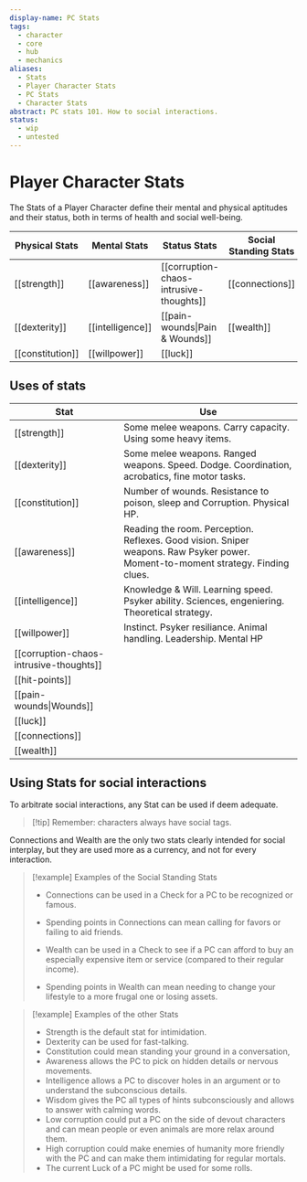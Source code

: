 ```yaml
---
display-name: PC Stats
tags:
  - character
  - core
  - hub
  - mechanics
aliases:
  - Stats
  - Player Character Stats
  - PC Stats
  - Character Stats
abstract: PC stats 101. How to social interactions.
status:
  - wip
  - untested
---
```

# Player Character Stats
The Stats of a Player Character define their mental and physical aptitudes and their status, both in terms of health and social well-being.

| Physical Stats   | Mental Stats     | Status Stats                   | Social Standing Stats |
| ---------------- | ---------------- | ------------------------------ | --------------------- |
| [[strength]]     | [[awareness]]    | [[corruption-chaos-intrusive-thoughts]]                      | [[connections]]       |
| [[dexterity]]    | [[intelligence]] | [[pain-wounds\|Pain & Wounds]] | [[wealth]]            |
| [[constitution]] | [[willpower]]    | [[luck]]                       |                       |
## Uses of stats

| Stat                             | Use                                                                                                                              |
| -------------------------------- | -------------------------------------------------------------------------------------------------------------------------------- |
| [[strength]]                     | Some melee weapons. Carry capacity. Using some heavy items.                                                                      |
| [[dexterity]]                    | Some melee weapons. Ranged weapons. Speed. Dodge. Coordination, acrobatics, fine motor tasks.                                    |
| [[constitution]]                 | Number of wounds. Resistance to poison, sleep and Corruption. Physical HP.                                                       |
| [[awareness]]                    | Reading the room. Perception. Reflexes. Good vision. Sniper weapons. Raw Psyker power. Moment-to-moment strategy. Finding clues. |
| [[intelligence]]                 | Knowledge & Will. Learning speed. Psyker ability. Sciences, engeniering. Theoretical strategy.                                   |
| [[willpower]]                    | Instinct. Psyker resiliance. Animal handling. Leadership. Mental HP                                                              |
| [[corruption-chaos-intrusive-thoughts]]                        |                                                                                                                                  |
| [[hit-points]]                   |                                                                                                                                  |
| [[pain-wounds\|Wounds]] |                                                                                                                                  |
| [[luck]]                         |                                                                                                                                  |
| [[connections]]                  |                                                                                                                                  |
| [[wealth]]                       |                                                                                                                                  |


## Using Stats for social interactions
To arbitrate social interactions, any Stat can be used if deem adequate.

> [!tip] Remember: characters always have social tags.

Connections and Wealth are the only two stats clearly intended for social interplay, but they are used more as a currency, and not for every interaction.

> [!example] Examples of the Social Standing Stats
> - Connections can be used in a Check for a PC to be recognized or famous.
> - Spending points in Connections can mean calling for favors or failing to aid friends.
> 
> - Wealth can be used in a Check to see if a PC can afford to buy an especially expensive item or service (compared to their regular income).
> - Spending points in Wealth can mean needing to change your lifestyle to a more frugal one or losing assets.

> [!example] Examples of the other Stats
> - Strength is the default stat for intimidation.
> - Dexterity can be used for fast-talking.
> - Constitution could mean standing your ground in a conversation,
> - Awareness allows the PC to pick on hidden details or nervous movements.
> - Intelligence allows a PC to discover holes in an argument or to understand the subconscious details.
> - Wisdom gives the PC all types of hints subconsciously and allows to answer with calming words.
> - Low corruption could put a PC on the side of devout characters and can mean people or even animals are more relax around them.
> - High corruption could make enemies of humanity more friendly with the PC and can make them intimidating for regular mortals.
> - The current Luck of a PC might be used for some rolls.
